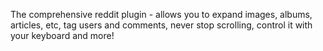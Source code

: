 The comprehensive reddit plugin - allows you to expand images, albums, articles, etc, tag users and comments, never stop scrolling, control it with your keyboard and more!
